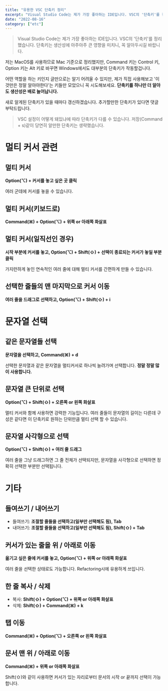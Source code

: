 ```yaml
---
title: "유용한 VSC 단축키 정리"
excerpt: "Visual Studio Code는 제가 가장 좋아하는 IDE입니다. VSC의 '단축키'를 정리했습니다. 단축키는 생산성에 아주아주 큰 영향을 미치니, 꼭 알아두시길 바랍니다."
date: "2022-08-16"
category: ["etc"]
---
```


> Visual Studio Code는 제가 가장 좋아하는 IDE입니다. VSC의 '단축키'를 정리했습니다. 단축키는 생산성에 아주아주 큰 영향을 미치니, 꼭 알아두시길 바랍니다.

저는 MacOS를 사용하므로 Mac 기준으로 정리했지만, Command 키는 Control 키, Option 키는 Alt 키로 바꾸면 Windows에서도 대부분의 단축키가 작동할겁니다.

어떤 역할을 하는 키인지 글만으로는 알기 어려울 수 있지만, 제가 직접 사용해보고 '이것만은 정말 알아야한다'는 키들만 모았으니 꼭 시도해보세요. **단축키를 하나만 더 알아도 생산성은 배로 늘어납니다.**

새로 알게된 단축키가 있을 때마다 갱신하겠습니다. 추가할만한 단축키가 있다면 댓글 부탁드립니다.

> VSC 설정이 어떻게 돼있냐에 따라 단축키가 다를 수 있습니다. 저장(Command + s)같이 당연히 알만한 단축키는 생략했습니다.

# 멀티 커서 관련

## 멀티 커서

**Option(⌥) + 커서를 놓고 싶은 곳 클릭**

여러 군데에 커서를 놓을 수 있습니다.

## 멀티 커서(키보드로)

**Command(⌘) + Option(⌥) + 위쪽 or 아래쪽 화살표**

## 멀티 커서(일직선인 경우)

**시작 부분에 커서를 놓고, Option(⌥) + Shift(⇧) + 선택이 종료되는 커서가 놓일 부분 클릭**

가지런하게 놓인 연속적인 여러 줄에 대해 멀티 커서를 간편하게 만들 수 있습니다.

## 선택한 줄들의 맨 마지막으로 커서 이동

**여러 줄을 드래그로 선택하고, Option(⌥) + Shift(⇧) + i**

# 문자열 선택

## 같은 문자열들 선택

**문자열을 선택하고, Command(⌘) + d**

선택한 문자열과 같은 문자열을 멀티커서로 하나씩 늘려가며 선택합니다. **정말 정말 많이 사용합니다.**

## 문자열 큰 단위로 선택

**Option(⌥) + Shift(⇧) + 오른쪽 or 왼쪽 화살표**

멀티 커서와 함께 사용하면 강력한 기능입니다. 여러 줄들이 문자열의 길이는 다른데 구성은 같다면 이 단축키로 원하는 단위만큼 멀티 선택 할 수 있습니다.

## 문자열 사각형으로 선택

**Option(⌥) + Shift(⇧) + 여러 줄 드래그**

여러 줄을 그냥 드래그하면 그 줄 전체가 선택되지만, 문자열을 사각형으로 선택하면 정확히 선택한 부분만 선택됩니다.

# 기타

## 들여쓰기 / 내어쓰기

- 들여쓰기: **조절할 줄들을 선택하고(일부만 선택해도 됨), Tab**
- 내어쓰기: **조절할 줄들을 선택하고(일부만 선택해도 됨), Shift(⇧) + Tab**

## 커서가 있는 줄을 위 / 아래로 이동

**옮기고 싶은 줄에 커서를 놓고, Option(⌥) + 위쪽 or 아래쪽 화살표**

여러 줄을 선택한 상태로도 가능합니다. Refactoring시에 유용하게 쓰입니다.

## 한 줄 복사 / 삭제

- 복사: **Shift(⇧) + Option(⌥) + 위쪽 or 아래쪽 화살표**
- 삭제: **Shift(⇧) + Command(⌘) + k**

## 탭 이동

**Command(⌘) + Option(⌥) + 오른쪽 or 왼쪽 화살표**

## 문서 맨 위 / 아래로 이동

**Command(⌘) + 위쪽 or 아래쪽 화살표**

Shift(⇧)와 같이 사용하면 커서가 있는 자리로부터 문서의 시작 or 끝까지 선택이 가능합니다.
